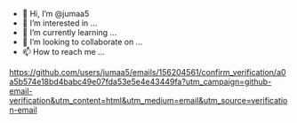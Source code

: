 - 👋 Hi, I’m @jumaa5
- 👀 I’m interested in ...
- 🌱 I’m currently learning ...
- 💞️ I’m looking to collaborate on ...
- 📫 How to reach me ...

<!---
jumaa5/jumaa5 is a ✨ special ✨ repository because its `README.md` (this file) appears on your GitHub profile.
You can click the Preview link to take a look at your changes.
--->
https://github.com/users/jumaa5/emails/156204561/confirm_verification/a0a5b574e18bd4babc49e07fda53e5e4e43449fa?utm_campaign=github-email-verification&utm_content=html&utm_medium=email&utm_source=verification-email
